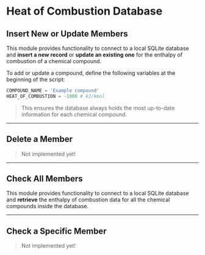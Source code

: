 # Heat of Combustion Database

## Insert New or Update Members

This module provides functionality to connect to a local SQLite database and **insert a new record** or **update an existing one** for the enthalpy of combustion of a chemical compound.

To add or update a compound, define the following variables at the beginning of the script:

```python title="insert_to_database.py" linenums="5"
COMPOUND_NAME = 'Example compound'
HEAT_OF_COMBUSTION = -1000 # kJ/kmol
```

> This ensures the database always holds the most up-to-date information for each chemical compound.

---

## Delete a Member

> Not implemented yet!

---

## Check All Members

This module provides functionality to connect to a local SQLite database and **retrieve** the enthalpy of combustion data for all the chemical compounds inside the database.

---

## Check a Specific Member

> Not implemented yet!